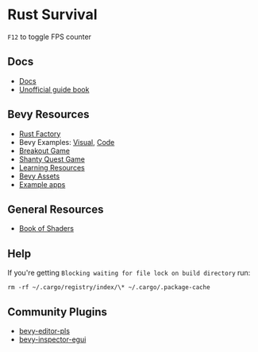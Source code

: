 # Rust Survival

`F12` to toggle FPS counter

## Docs

- [Docs](https://docs.rs/bevy/latest/bevy/)
- [Unofficial guide book](https://bevy-cheatbook.github.io/)

## Bevy Resources

- [Rust Factory](https://github.com/Sivarjuen/RustFactory)
- Bevy Examples: [Visual](https://bevyengine.org/examples/), [Code](https://github.com/bevyengine/bevy/tree/latest/examples#examples)
- [Breakout Game](https://github.com/bevyengine/bevy/blob/latest/examples/games/breakout.rs)
- [Shanty Quest Game](https://github.com/jabuwu/shanty-quest/tree/main/src)
- [Learning Resources](https://bevyengine.org/assets/#learning)
- [Bevy Assets](https://bevyengine.org/assets/#assets)
- [Example apps](https://bevyengine.org/assets/#apps)

## General Resources

- [Book of Shaders](https://thebookofshaders.com/)

## Help

If you're getting `Blocking waiting for file lock on build directory` run:

```
rm -rf ~/.cargo/registry/index/\* ~/.cargo/.package-cache
```

## Community Plugins

- [bevy-editor-pls](https://github.com/jakobhellermann/bevy_editor_pls)
- [bevy-inspector-egui](https://github.com/jakobhellermann/bevy-inspector-egui)
